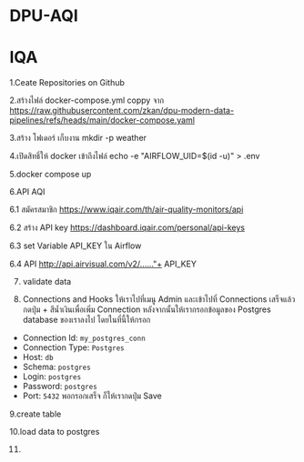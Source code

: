 # DPU-AQI
# IQA
1.Ceate  Repositories on Github

2.สร้างไฟล์ docker-compose.yml coppy จาก https://raw.githubusercontent.com/zkan/dpu-modern-data-pipelines/refs/heads/main/docker-compose.yaml

3.สร้าง โฟเดอร์ เก็บงาน mkdir -p weather

4.เปิดสิทธิ์ให้ docker เข้าถึงไฟล์  echo -e "AIRFLOW_UID=$(id -u)" > .env 

5.docker compose up 

6.API AQI

6.1 สมัครสมาชิก https://www.iqair.com/th/air-quality-monitors/api

6.2 สร้าง API key https://dashboard.iqair.com/personal/api-keys

6.3 set  Variable API_KEY   ใน Airflow

6.4 API  http://api.airvisual.com/v2/......"+ API_KEY

7. validate data
   
8. Connections and Hooks
ให้เราไปที่เมนู Admin และเข้าไปที่ Connections
เสร็จแล้วกดปุ่ม + สีน้ำเงินเพื่อเพิ่ม Connection หลังจากนั้นให้เรากรอกข้อมูลของ Postgres database ของเราลงไป 
โดยในที่นี้ให้กรอก
- Connection Id: `my_postgres_conn`
- Connection Type: `Postgres`
- Host: `db`
- Schema: `postgres`
- Login: `postgres`
- Password: `postgres`
- Port: `5432`
พอกรอกเสร็จ ก็ให้เรากดปุ่ม Save
  
9.create table

10.load data to postgres

11.

